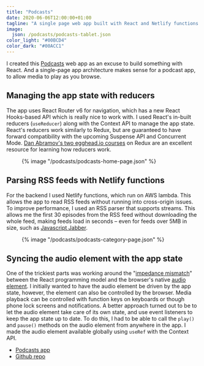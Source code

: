 ```yaml
---
title: "Podcasts"
date: 2020-06-06T12:00:00+01:00
tagline: "A single page web app built with React and Netlify functions."
image:
  json: /podcasts/podcasts-tablet.json
color_light: "#00BCD4"
color_dark: "#00ACC1"
---
```


I created this [Podcasts][1] web app as an excuse to build something with React. And a single-page app architecture makes sense for a podcast app, to allow media to play as you browse.

## Managing the app state with reducers

The app uses React Router v6 for navigation, which has a new React Hooks-based API which is really nice to work with. I used React's in-built reducers (`useReducer`) along with the Context API to manage the app state. React's reducers work similarly to Redux, but are guaranteed to have forward compatibility with the upcoming Suspense API and Concurrent Mode. [Dan Abramov's two egghead.io courses][2] on Redux are an excellent resource for learning how reducers work.

<figure>
  <div class="c-image-background u-rounded">
    {% image "/podcasts/podcasts-home-page.json" %}
  </div>
</figure>

## Parsing RSS feeds with Netlify functions

For the backend I used Netlify functions, which run on AWS lambda. This allows the app to read RSS feeds without running into cross-origin issues. To improve performance, I used an RSS parser that supports streams. This allows me the first 30 episodes from the RSS feed without downloading the whole feed, making feeds load in seconds – even for feeds over 5MB in size, such as [Javascript Jabber][4].

<figure>
  <div class="c-image-background u-rounded">
    {% image "/podcasts/podcasts-category-page.json" %}
  </div>
</figure>

## Syncing the audio element with the app state

One of the trickiest parts was working around the "[impedance mismatch][5]" between the React programming model and the browser's native [audio element][6]. I initially wanted to have the audio element be driven by the app state, however, the element can also be controlled by the browser. Media playback can be controlled with function keys on keyboards or though phone lock screens and notifications. A better approach turned out to be to let the audio element take care of its own state, and use event listeners to keep the app state up to date. To do this, I had to be able to call the `play()` and `pause()` methods on the audio element from anywhere in the app. I made the audio element available globally using `useRef` with the Context API.

- [Podcasts app][1]
- [Github repo][2]

[1]: https://podcasts.dalestillman.com "Podcasts by Dale"
[2]: https://github.com/dalemartyn/podcast-player "Podcast Player on Github"
[3]: https://egghead.io/instructors/dan-abramov
[4]: https://podcasts.dalestillman.com/podcast?rss=https%3A%2F%2Ffeeds.feedwrench.com%2Fjs-jabber.rss "Javascript Jabber on Podcasts"
[5]: https://overreacted.io/making-setinterval-declarative-with-react-hooks/#the-impedance-mismatch
[6]: https://developer.mozilla.org/en-US/docs/Web/HTML/Element/audio
